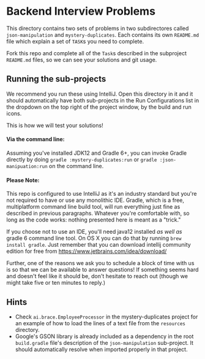 # Backend Interview Problems

This directory contains two sets of problems in two subdirectores called
`json-manipulation` and `mystery-duplicates`. Each contains its own `README.md`
file which explain a set of `TASK`s you need to complete.

Fork this repo and complete all of the `Task`s described in the subproject
`README.md` files, so we can see your solutions and git usage.

## Running the sub-projects

We recommend you run these using IntelliJ. Open this directory in it and it
should automatically have both sub-projects in the Run Configurations list in
the dropdown on the top right of the project window, by the build and run icons.

This is how we will test your solutions!

#### Via the command line:

Assuming you've installed JDK12 and Gradle 6+, you can invoke Gradle directly by
doing `gradle :mystery-duplicates:run` or `gradle :json-manipuation:run` on the
command line.

#### Please Note:

This repo is configured to use IntelliJ as it's an industry standard but you're
not required to have or use any monolithic IDE. Gradle, which is a free,
multiplatform command line build tool, will run everything just fine as
described in previous paragraphs. Whatever you're comfortable with, so long as
the code works: nothing presented here is meant as a "trick."

If you choose not to use an IDE, you'll need java12 installed _as well as_
gradle 6 command line tool. On OS X you can do that by running
`brew install gradle`. Just remember that you can download intellij community
edition for free from https://www.jetbrains.com/idea/download/

Further, one of the reasons we ask you to schedule a block of time with us is so
that we can be available to answer questions! If something seems hard and
doesn't feel like it should be, don't hesitate to reach out (though we might
take five or ten minutes to reply.)

## Hints

- Check `ai.brace.EmployeeProcessor` in the mystery-duplicates project for an
example of how to load the lines of a text file from the `resources` directory.
- Google's GSON library is already included as a dependency in the root
`build.gradle` file's description of the `json-manipulation` sub-project. It
should automatically resolve when imported properly in that project.
